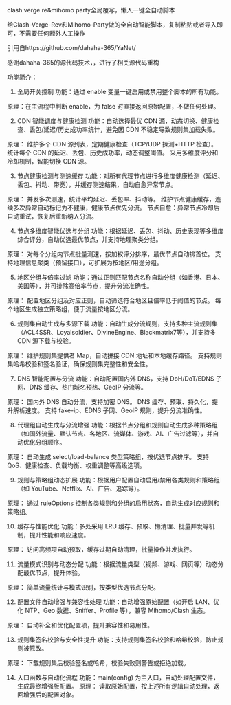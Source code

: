 clash verge re&mihomo party全局覆写，懒人一键全自动脚本

给Clash-Verge-Rev和Mihomo-Party做的全自动智能脚本，复制粘贴或者导入即可，不需要任何额外人工操作

引用自https://github.com/dahaha-365/YaNet/

感谢dahaha-365的源代码技术，，进行了相关源代码重构

功能简介：

1. 全局开关控制
功能：通过 enable 变量一键启用或禁用整个脚本的所有功能。

原理：在主流程中判断 enable，为 false 时直接返回原始配置，不做任何处理。

2. CDN 智能调度与健康检测
功能：自动选择最优 CDN 源，动态切换、健康检查、丢包/延迟/历史成功率统计，避免因 CDN 不稳定导致规则集加载失败。

原理：
维护多个 CDN 源列表，定期健康检查（TCP/UDP 探测+HTTP 检查）。
统计每个 CDN 的延迟、丢包、历史成功率，动态调整阈值。
采用多维度评分和冷却机制，智能切换 CDN 源。

3. 节点健康检测与测速缓存
功能：对所有代理节点进行多维度健康检测（延迟、丢包、抖动、带宽），并缓存测速结果，自动自愈异常节点。

原理：
并发多次测速，统计平均延迟、丢包率、抖动等。
维护节点健康缓存，连续多次异常自动标记为不健康，健康节点优先分流。
节点自愈：异常节点冷却后自动重试，恢复后重新纳入分流。

4. 节点多维度智能优选与分组
功能：根据延迟、丢包、抖动、历史表现等多维度综合评分，自动优选最优节点，并支持地理聚类分组。

原理：
对每个分组内节点批量测速，按加权评分排序，最优节点自动排首位。
支持地理信息聚类（预留接口），可扩展为按地区/用途分组。

5. 地区分组与倍率过滤
功能：通过正则匹配节点名称自动分组（如香港、日本、美国等），并可排除高倍率节点，提升分流准确性。

原理：
配置地区分组及对应正则，自动筛选符合地区且倍率低于阈值的节点。
每个地区生成独立策略组，便于流量按地区分流。

6. 规则集自动生成与多源下载
功能：自动生成分流规则，支持多种主流规则集（ACL4SSR、Loyalsoldier、DivineEngine、Blackmatrix7等），并支持多 CDN 源下载与校验。

原理：
维护规则集提供者 Map，自动拼接 CDN 地址和本地缓存路径。
支持规则集哈希校验和签名验证，确保规则集完整性和安全性。

7. DNS 智能配置与分流
功能：自动配置国内外 DNS，支持 DoH/DoT/EDNS 子网、DNS 缓存、热门域名预热、GeoIP 分流等。

原理：
国内外 DNS 自动分流，支持加密 DNS。
DNS 缓存、预取、持久化，提升解析速度。
支持 fake-ip、EDNS 子网、GeoIP 规则，提升分流准确性。

8. 代理组自动生成与分流增强
功能：根据节点分组和规则自动生成多种策略组（如国外流量、默认节点、各地区、流媒体、游戏、AI、广告过滤等），并自动优化分组顺序。

原理：
自动生成 select/load-balance 类型策略组，按优选节点排序。
支持 QoS、健康检查、负载均衡、权重调整等高级选项。

9. 规则与策略组动态扩展
功能：根据用户配置自动启用/禁用各类规则和策略组（如 YouTube、Netflix、AI、广告、追踪等）。

原理：
通过 ruleOptions 控制各类规则和分组的启用状态，自动生成对应规则和策略组。

10. 缓存与性能优化
功能：多处采用 LRU 缓存、预取、懒清理、批量并发等机制，提升性能和响应速度。

原理：
访问高频项自动预取，缓存过期自动清理，批量操作并发执行。

11. 流量模式识别与动态分配
功能：根据流量类型（视频、游戏、网页等）动态分配最优节点，提升体验。

原理：
简单流量统计与模式识别，按类型优选节点分配。

12. 配置文件自动增强与兼容性处理
功能：自动增强原始配置（如开启 LAN、优化 NTP、Geo 数据、Sniffer、Profile 等），兼容 Mihomo/Clash 生态。

原理：
自动补全和优化配置项，提升兼容性和易用性。

13. 规则集签名校验与安全性提升
功能：支持规则集签名校验和哈希校验，防止规则被篡改。

原理：
下载规则集后校验签名或哈希，校验失败则警告或拒绝加载。

14. 入口函数与自动化流程
功能：main(config) 为主入口，自动处理配置文件，生成最终增强版配置。
原理：
读取原始配置，按上述所有逻辑自动处理，返回增强后的配置对象。

